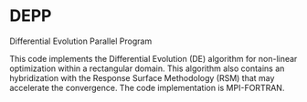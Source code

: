 # DEPP
Differential Evolution Parallel Program

This code implements the Differential Evolution (DE) algorithm for non-linear optimization within a rectangular domain. This algorithm also contains an hybridization with the Response Surface Methodology (RSM) that may accelerate the convergence. The code implementation is MPI-FORTRAN.

